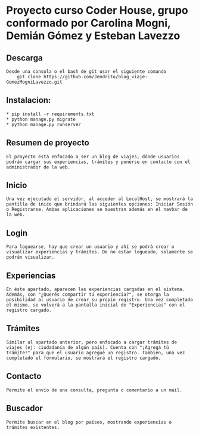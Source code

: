 # Proyecto curso Coder House, grupo conformado por Carolina Mogni, Demián Gómez y Esteban Lavezzo


## Descarga
    Desde una consola o el bash de git usar el siguiente comando
        git clone https://github.com/Jendrito/blog_viaje-GomezMogniLavezzo.git


## Instalacion:
    * pip install -r requirements.txt
    * python manage.py migrate
    * python manage.py runserver

## Resumen de proyecto
    El proyecto está enfocado a ser un blog de viajes, dónde usuarios podrán cargar sus experiencias, trámites y ponerse en contacto con el administrador de la web. 

## Inicio
    Una vez ejecutado el servidor, al acceder al LocalHost, se mostrará la pantilla de inico que brindará las siguientes opciones: Iniciar Sesión o Registrarse. Ambas aplicaciones se muestran además en el navbar de la web.

## Login
    Para loguearse, hay que crear un usuario y ahí se podrá crear o visualizar experiencias y trámites. De no estar logueado, solamente se podrán visualizar.

## Experiencias
    En éste apartado, aparecen las experiencias cargadas en el sistema. Además, con "¿Querés compartir tú experiencia?", se otorga la posibilidad al usuario de crear su propio registro. Una vez completado el mismo, se volverá a la pantalla inicial de "Experiencias" con el registro cargado.

## Trámites
    Similar al apartado anterior, pero enfocado a cargar trámites de viajes (ej: ciudadanía de algún país). Cuenta con "¡Agregá tú trámite!" para que el usuario agregué un registro. También, una vez completado el formulario, se mostrará el registro cargado.

## Contacto
    Permite el envío de una consulta, pregunta o comentario a un mail.

## Buscador
    Permite buscar en el blog por países, mostrando experiencias o trámites existentes.